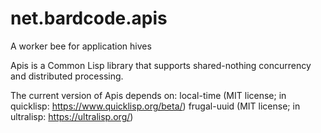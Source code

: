 # net.bardcode.apis

A worker bee for application hives

Apis is a Common Lisp library that supports shared-nothing concurrency and
distributed processing.

The current version of Apis depends on:
  local-time (MIT license; in quicklisp: https://www.quicklisp.org/beta/)
  frugal-uuid (MIT license; in ultralisp: https://ultralisp.org/)
  